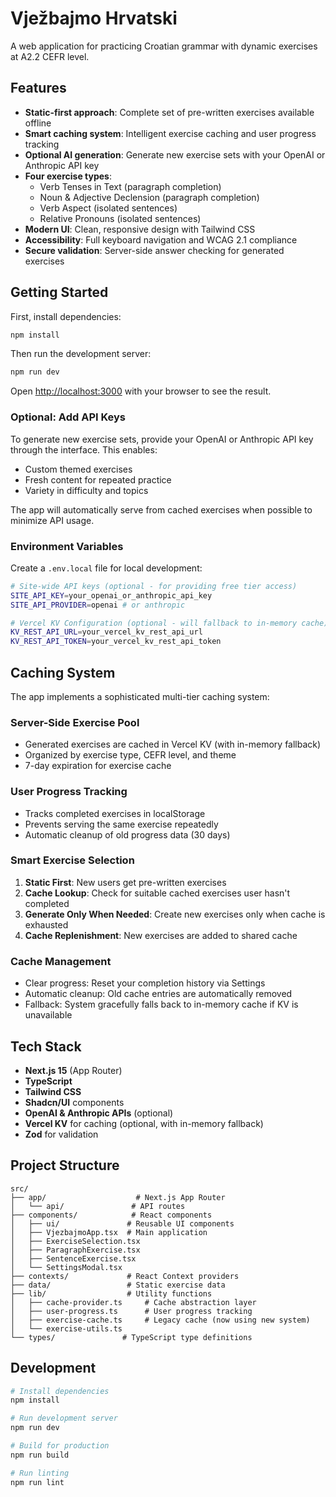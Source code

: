 # Vježbajmo Hrvatski

A web application for practicing Croatian grammar with dynamic exercises at A2.2 CEFR level.

## Features

- **Static-first approach**: Complete set of pre-written exercises available offline
- **Smart caching system**: Intelligent exercise caching and user progress tracking
- **Optional AI generation**: Generate new exercise sets with your OpenAI or Anthropic API key
- **Four exercise types**:
  - Verb Tenses in Text (paragraph completion)
  - Noun & Adjective Declension (paragraph completion)
  - Verb Aspect (isolated sentences)
  - Relative Pronouns (isolated sentences)
- **Modern UI**: Clean, responsive design with Tailwind CSS
- **Accessibility**: Full keyboard navigation and WCAG 2.1 compliance
- **Secure validation**: Server-side answer checking for generated exercises

## Getting Started

First, install dependencies:

```bash
npm install
```

Then run the development server:

```bash
npm run dev
```

Open [http://localhost:3000](http://localhost:3000) with your browser to see the result.

### Optional: Add API Keys

To generate new exercise sets, provide your OpenAI or Anthropic API key through the interface. This enables:

- Custom themed exercises
- Fresh content for repeated practice
- Variety in difficulty and topics

The app will automatically serve from cached exercises when possible to minimize API usage.

### Environment Variables

Create a `.env.local` file for local development:

```bash
# Site-wide API keys (optional - for providing free tier access)
SITE_API_KEY=your_openai_or_anthropic_api_key
SITE_API_PROVIDER=openai # or anthropic

# Vercel KV Configuration (optional - will fallback to in-memory cache)
KV_REST_API_URL=your_vercel_kv_rest_api_url
KV_REST_API_TOKEN=your_vercel_kv_rest_api_token
```

## Caching System

The app implements a sophisticated multi-tier caching system:

### Server-Side Exercise Pool

- Generated exercises are cached in Vercel KV (with in-memory fallback)
- Organized by exercise type, CEFR level, and theme
- 7-day expiration for exercise cache

### User Progress Tracking

- Tracks completed exercises in localStorage
- Prevents serving the same exercise repeatedly
- Automatic cleanup of old progress data (30 days)

### Smart Exercise Selection

1. **Static First**: New users get pre-written exercises
2. **Cache Lookup**: Check for suitable cached exercises user hasn't completed
3. **Generate Only When Needed**: Create new exercises only when cache is exhausted
4. **Cache Replenishment**: New exercises are added to shared cache

### Cache Management

- Clear progress: Reset your completion history via Settings
- Automatic cleanup: Old cache entries are automatically removed
- Fallback: System gracefully falls back to in-memory cache if KV is unavailable

## Tech Stack

- **Next.js 15** (App Router)
- **TypeScript**
- **Tailwind CSS**
- **Shadcn/UI** components
- **OpenAI & Anthropic APIs** (optional)
- **Vercel KV** for caching (optional, with in-memory fallback)
- **Zod** for validation

## Project Structure

```
src/
├── app/                    # Next.js App Router
│   └── api/               # API routes
├── components/            # React components
│   ├── ui/               # Reusable UI components
│   ├── VjezbajmoApp.tsx  # Main application
│   ├── ExerciseSelection.tsx
│   ├── ParagraphExercise.tsx
│   ├── SentenceExercise.tsx
│   └── SettingsModal.tsx
├── contexts/             # React Context providers
├── data/                 # Static exercise data
├── lib/                  # Utility functions
│   ├── cache-provider.ts     # Cache abstraction layer
│   ├── user-progress.ts      # User progress tracking
│   ├── exercise-cache.ts     # Legacy cache (now using new system)
│   └── exercise-utils.ts
└── types/               # TypeScript type definitions
```

## Development

```bash
# Install dependencies
npm install

# Run development server
npm run dev

# Build for production
npm run build

# Run linting
npm run lint
```
